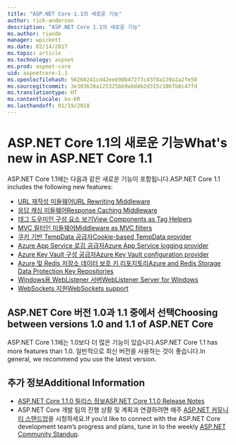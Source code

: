 ```yaml
---
title: "ASP.NET Core 1.1의 새로운 기능"
author: rick-anderson
description: "ASP.NET Core 1.1의 새로운 기능"
ms.author: riande
manager: wpickett
ms.date: 02/14/2017
ms.topic: article
ms.technology: aspnet
ms.prod: aspnet-core
uid: aspnetcore-1.1
ms.openlocfilehash: 56260241cd42eeb98b47277cd3f8a139a2a2fe50
ms.sourcegitcommit: 3e303620a125325bb9abd4b2d315c106fb8c47fd
ms.translationtype: HT
ms.contentlocale: ko-KR
ms.lasthandoff: 01/19/2018
---
```

# <a name="whats-new-in-aspnet-core-11"></a><span data-ttu-id="ee08c-103">ASP.NET Core 1.1의 새로운 기능</span><span class="sxs-lookup"><span data-stu-id="ee08c-103">What's new in ASP.NET Core 1.1</span></span>

<span data-ttu-id="ee08c-104">ASP.NET Core 1.1에는 다음과 같은 새로운 기능이 포함됩니다.</span><span class="sxs-lookup"><span data-stu-id="ee08c-104">ASP.NET Core 1.1 includes the following new features:</span></span>

- [<span data-ttu-id="ee08c-105">URL 재작성 미들웨어</span><span class="sxs-lookup"><span data-stu-id="ee08c-105">URL Rewriting Middleware</span></span>](xref:fundamentals/url-rewriting)
- [<span data-ttu-id="ee08c-106">응답 캐싱 미들웨어</span><span class="sxs-lookup"><span data-stu-id="ee08c-106">Response Caching Middleware</span></span>](xref:performance/caching/middleware)
- [<span data-ttu-id="ee08c-107">태그 도우미인 구성 요소 보기</span><span class="sxs-lookup"><span data-stu-id="ee08c-107">View Components as Tag Helpers</span></span>](xref:mvc/views/view-components#invoking-a-view-component-as-a-tag-helper)
- [<span data-ttu-id="ee08c-108">MVC 필터인 미들웨어</span><span class="sxs-lookup"><span data-stu-id="ee08c-108">Middleware as MVC filters</span></span>](xref:mvc/controllers/filters#using-middleware-in-the-filter-pipeline)
- [<span data-ttu-id="ee08c-109">쿠키 기반 TempData 공급자</span><span class="sxs-lookup"><span data-stu-id="ee08c-109">Cookie-based TempData provider</span></span>](xref:fundamentals/app-state#tempdata)
- [<span data-ttu-id="ee08c-110">Azure App Service 로깅 공급자</span><span class="sxs-lookup"><span data-stu-id="ee08c-110">Azure App Service logging provider</span></span>](xref:fundamentals/logging/index#appservice)
- [<span data-ttu-id="ee08c-111">Azure Key Vault 구성 공급자</span><span class="sxs-lookup"><span data-stu-id="ee08c-111">Azure Key Vault configuration provider</span></span>](xref:security/key-vault-configuration)
- [<span data-ttu-id="ee08c-112">Azure 및 Redis 저장소 데이터 보호 키 리포지토리</span><span class="sxs-lookup"><span data-stu-id="ee08c-112">Azure and Redis Storage Data Protection Key Repositories</span></span>](xref:security/data-protection/implementation/key-storage-providers#azure-and-redis)
- [<span data-ttu-id="ee08c-113">Windows용 WebListener 서버</span><span class="sxs-lookup"><span data-stu-id="ee08c-113">WebListener Server for Windows</span></span>](xref:fundamentals/servers/weblistener)
- [<span data-ttu-id="ee08c-114">WebSockets 지원</span><span class="sxs-lookup"><span data-stu-id="ee08c-114">WebSockets support</span></span>](xref:fundamentals/websockets)

## <a name="choosing-between-versions-10-and-11-of-aspnet-core"></a><span data-ttu-id="ee08c-115">ASP.NET Core 버전 1.0과 1.1 중에서 선택</span><span class="sxs-lookup"><span data-stu-id="ee08c-115">Choosing between versions 1.0 and 1.1 of ASP.NET Core</span></span>

<span data-ttu-id="ee08c-116">ASP.NET Core 1.1에는 1.0보다 더 많은 기능이 있습니다.</span><span class="sxs-lookup"><span data-stu-id="ee08c-116">ASP.NET Core 1.1 has more features than 1.0.</span></span> <span data-ttu-id="ee08c-117">일반적으로 최신 버전을 사용하는 것이 좋습니다.</span><span class="sxs-lookup"><span data-stu-id="ee08c-117">In general, we recommend you use the latest version.</span></span>

## <a name="additional-information"></a><span data-ttu-id="ee08c-118">추가 정보</span><span class="sxs-lookup"><span data-stu-id="ee08c-118">Additional Information</span></span>

- [<span data-ttu-id="ee08c-119">ASP.NET Core 1.1.0 릴리스 정보</span><span class="sxs-lookup"><span data-stu-id="ee08c-119">ASP.NET Core 1.1.0 Release Notes</span></span>](https://github.com/aspnet/Home/releases/tag/1.1.0)
- <span data-ttu-id="ee08c-120">ASP.NET Core 개발 팀의 진행 상황 및 계획과 연결하려면 매주 [ASP.NET 커뮤니티 스탠드업](https://live.asp.net/)을 시청하세요.</span><span class="sxs-lookup"><span data-stu-id="ee08c-120">If you’d like to connect with the ASP.NET Core development team’s progress and plans, tune in to the weekly [ASP.NET Community Standup](https://live.asp.net/).</span></span>
